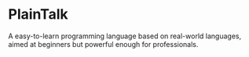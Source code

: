 # PlainTalk
A easy-to-learn programming language based on real-world languages, aimed at beginners but powerful enough for professionals.
